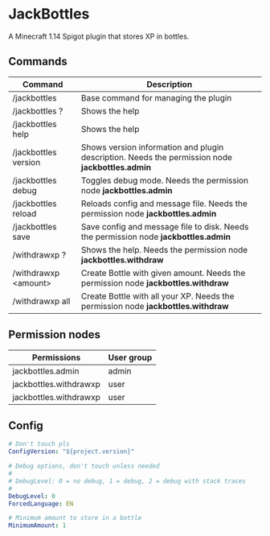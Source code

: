 # JackBottles
A Minecraft 1.14 Spigot plugin that stores XP in bottles.

## Commands

| Command  | Description |
|---|---|
| /jackbottles | Base command for managing the plugin |
| /jackbottles ? | Shows the help |
| /jackbottles help | Shows the help |
| /jackbottles version | Shows version information and plugin description. Needs the permission node **jackbottles.admin** |
| /jackbottles debug | Toggles debug mode. Needs the permission node **jackbottles.admin** |
| /jackbottles reload | Reloads config and message file. Needs the permission node **jackbottles.admin** |
| /jackbottles save | Save config and message file to disk. Needs the permission node **jackbottles.admin** | 
| /withdrawxp ? | Shows the help. Needs the permission node **jackbottles.withdraw**|
| /withdrawxp &lt;amount&gt; | Create Bottle with given amount. Needs the permission node **jackbottles.withdraw** |
| /withdrawxp all | Create Bottle with all your XP. Needs the permission node **jackbottles.withdraw** |

## Permission nodes

| Permissions | User group |
|---|---|
| jackbottles.admin | admin |
| jackbottles.withdrawxp | user |
| jackbottles.withdrawxp | user | 

## Config
```yaml
# Don't touch pls
ConfigVersion: "${project.version}"

# Debug options, don't touch unless needed
#
# DebugLevel: 0 = no debug, 1 = debug, 2 = debug with stack traces
#
DebugLevel: 0
ForcedLanguage: EN

# Minimum amount to store in a bottle
MinimumAmount: 1
```